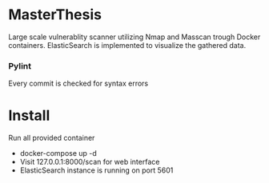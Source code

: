 # MasterThesis
Large scale vulnerablity scanner utilizing Nmap and Masscan trough Docker containers.
ElasticSearch is implemented to visualize the gathered data.

### Pylint
Every commit is checked for syntax errors


# Install
Run all provided container
- docker-compose up -d
- Visit 127.0.0.1:8000/scan for web interface
- ElasticSearch instance is running on port 5601
